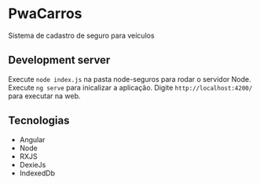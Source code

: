 # PwaCarros

Sistema de cadastro de seguro para veículos

## Development server
Execute `node index.js` na pasta node-seguros para rodar o servidor Node.
Execute `ng serve` para inicalizar a aplicação. Digite `http://localhost:4200/` para executar na web.


## Tecnologias

- Angular
- Node
- RXJS
- DexieJs
- IndexedDb
